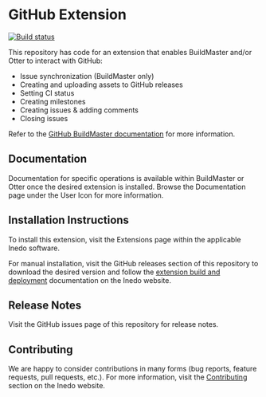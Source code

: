 # GitHub Extension

[![Build status](https://buildmaster.inedo.com/api/ci-badges/image?API_Key=badges&$ApplicationName=GitHub)](https://buildmaster.inedo.com/api/ci-badges/link?API_Key=badges&$ApplicationName=GitHub)

This repository has code for an extension that enables BuildMaster and/or Otter to interact with GitHub:

 - Issue synchronization (BuildMaster only)
 - Creating and uploading assets to GitHub releases
 - Setting CI status
 - Creating milestones
 - Creating issues & adding comments
 - Closing issues
 
Refer to the [GitHub BuildMaster documentation](https://docs.inedo.com/docs/buildmaster/integrations/github) for more information.

## Documentation

Documentation for specific operations is available within BuildMaster or Otter once the desired extension is installed. Browse the Documentation page under the User Icon for more information.

## Installation Instructions

To install this extension, visit the Extensions page within the applicable Inedo software.

For manual installation, visit the GitHub releases section of this repository to download the desired version and follow the [extension build and deployment](https://inedo.com/support/documentation/various/inedo-sdk/creating#building-deploying) documentation on the Inedo website.

## Release Notes

Visit the GitHub issues page of this repository for release notes.

## Contributing

We are happy to consider contributions in many forms (bug reports, feature requests, pull requests, etc.). For more information, visit the [Contributing](https://inedo.com/open/contributing) section on the Inedo website.

